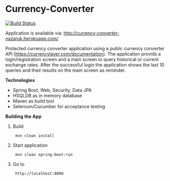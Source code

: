 # Currency-Converter

[![Build Status](https://travis-ci.org/snazaruk/Zooplus.svg?branch=master)](https://travis-ci.org/snazaruk/Zooplus)

Application is available via: http://currency-converter-nazaruk.herokuapp.com/

Protected currency converter application using a public currency converter API (https://currencylayer.com/documentation).
The application provids a login/registration screen and a main screen to query historical or current exchange rates.
After the successful login the application shows the last 10 queries and their results on the main screen as reminder.

**Technologies**
- Spring Boot, Web, Security, Data JPA
- HSQLDB as in memory database
- Maven as build tool
- Selenium/Cucumber for acceptance testing

**Building the App**

1. Build

        mvn clean install

2. Start application

        mvn clean spring-boot:run

3. Go to

        http://localhost:8080
